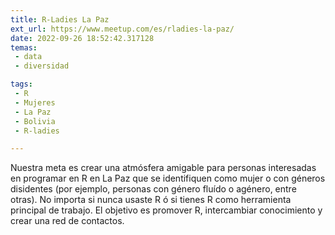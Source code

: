 ```yaml
---
title: R-Ladies La Paz
ext_url: https://www.meetup.com/es/rladies-la-paz/
date: 2022-09-26 18:52:42.317128
temas:
 - data
 - diversidad

tags:
 - R
 - Mujeres
 - La Paz
 - Bolivia
 - R-ladies

---
```


Nuestra meta es crear una atmósfera amigable para personas interesadas en programar en R en La Paz que se identifiquen como mujer o con géneros disidentes (por ejemplo, personas con género fluído o agénero, entre otras). No importa si nunca usaste R ó si tienes R como herramienta principal de trabajo. El objetivo es promover R, intercambiar conocimiento y crear una red de contactos.

    
